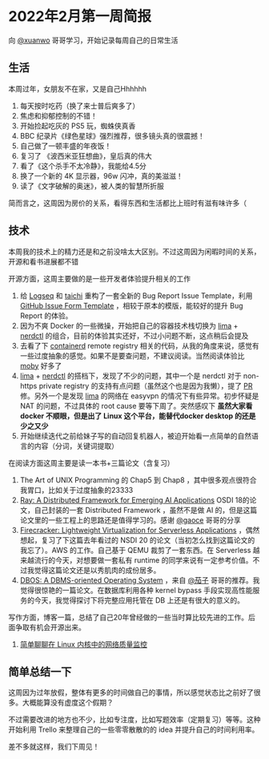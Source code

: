 # 2022年2月第一周简报

向 [@xuanwo](https://twitter.com/OnlyXuanwo) 哥哥学习，开始记录每周自己的日常生活

## 生活

本周过年，女朋友不在家，又是自己Hhhhhh

1. 每天按时吃药（换了来士普后爽多了）
2. 焦虑和抑郁控制的不错！
3. 开始捡起吃灰的 PS5 玩，蜘蛛侠真香
4. BBC 纪录片《绿色星球》强烈推荐，很多镜头真的很震撼！
5. 自己做了一顿丰盛的年夜饭！
6. 复习了 《波西米亚狂想曲》，皇后真的伟大
7. 看了《这个杀手不太冷静》，我能给4.5分
8. 换了一个新的 4K 显示器，96w 闪冲，真的美滋滋！
9. 读了《文字破解的奥迷》，被人类的智慧所折服

简而言之，这周因为房价的关系，看得东西和生活都比上班时有滋有味许多（

## 技术

本周我的技术上的精力还是和之前没啥太大区别。不过这周因为闲暇时间的关系，开源和看书进展都不错

开源方面，这周主要做的是一些开发者体验提升相关的工作

1. 给 [Logseq](https://github.com/logseq/logseq/pull/4057) 和 [taichi](https://github.com/taichi-dev/taichi/pull/4164) 重构了一套全新的 Bug Report Issue Template，利用 [GitHub Issue Form Template](https://docs.github.com/en/communities/using-templates-to-encourage-useful-issues-and-pull-requests/configuring-issue-templates-for-your-repository) ，相较于原本的模版，能较好的提升 Bug Report 的体验。
2. 因为不爽 Docker 的一些微操，开始把自己的容器技术栈切换为 [lima](https://github.com/lima-vm/lima) + [nerdctl](https://github.com/containerd/nerdctl) 的组合，目前的体验其实还好，不过小问题不断，这点稍后会提及
3. 去看了下 [containerd](https://github.com/containerd/containerd) remote registry 相关的代码，从我的角度来说，感觉有一些过度抽象的感觉。如果不是要查问题，不建议阅读。当然阅读体验比 [moby](https://github.com/moby/moby) 好多了
4. [lima](https://github.com/lima-vm/lima) + [nerdctl](https://github.com/containerd/nerdctl) 的搭档下，发现了不少的问题，其中一个是 nerdctl 对于 non-https private registry 的支持有点问题（虽然这个也是因为我懒），提了 [PR](https://github.com/containerd/nerdctl/pull/776) 修。另外一个是发现 [lima](https://github.com/lima-vm/lima) 的网络在 easyvpn 的情况下有些异常。初步怀疑是 NAT 的问题，不过具体的 root cause 要等下周了。突然感叹下 **虽然大家看 docker 不顺眼，但是出了 Linux 这个平台，能替代docker desktop 的还是少之又少**
5. 开始继续迭代之前给妹子写的自动回复机器人，被迫开始看一点简单的自然语言的内容（分词，关键词提取）

在阅读方面这周主要是读一本书+三篇论文（含复习）

1. The Art of UNIX Programming 的 Chap5 到 Chap8 ，其中很多观点很符合我胃口，比如关于过度抽象的23333
2. [Ray: A Distributed Framework for Emerging AI Applications](https://www.usenix.org/system/files/osdi18-moritz.pdf) OSDI 18的论文，自己封装的一套 Distributed Framework ，虽然不是做 AI 的，但是这篇论文里的一些工程上的思路还是值得学习的。感谢 [@gaoce](https://twitter.com/gaocedidi) 哥哥的分享
3. [Firecracker: Lightweight Virtualization for Serverless Applications](https://www.usenix.org/conference/nsdi20/presentation/agache) ，偶然想起，复习了下这篇去年看过的 NSDI 20 的论文（当初怎么找到这篇论文的我忘了）。AWS 的工作。自己基于 QEMU 裁剪了一套东西。在 Serverless 越来越流行的今天，对想要做一套私有 runtime 的同学来说有一定参考价值。不过我觉得这篇论文还是以秀肌肉的成份居多。
4. [DBOS: A DBMS-oriented Operating System](https://petereliaskraft.net/res/dbos-vldb.pdf) ，来自 [@茄子](https://twitter.com/ant_sz) 哥哥的推荐。我觉得很惊艳的一篇论文。在数据库利用各种 kernel bypass 手段实现高性能服务的今天，我觉得探讨下将完整应用托管在 DB 上还是有很大的意义的。

写作方面，博客一篇，总结了自己20年曾经做的一些当时算比较先进的工作。后面争取有机会开源出来。

1. [简单聊聊在 Linux 内核中的网络质量监控](https://manjusaka.itscoder.com/posts/2022/01/31/a-simple-introduction-about-network-monitoring-in-linux-kernel/)

## 简单总结一下

这周因为过年放假，整体有更多的时间做自己的事情，所以感觉状态比之前好了很多。大概能算没有虚度这个假期？

不过需要改进的地方也不少，比如专注度，比如写题效率（定期复习）等等。这种开始利用 Trello 来整理自己的一些零零散散的的 idea 并提升自己的时间利用率。

差不多就这样，我们下周见！